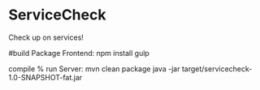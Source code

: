 # ServiceCheck
Check up on services!

#build
Package Frontend:
npm install
gulp

compile % run Server:
mvn clean package
java -jar target/servicecheck-1.0-SNAPSHOT-fat.jar
